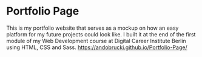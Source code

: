 # Portfolio Page
This is my portfolio website that serves as a mockup on how an easy platform for my future projects could look like. I built it at the end of the first module of my Web Development course at Digital Career Institute Berlin using HTML, CSS and Sass.
https://andobrucki.github.io/Portfolio-Page/
